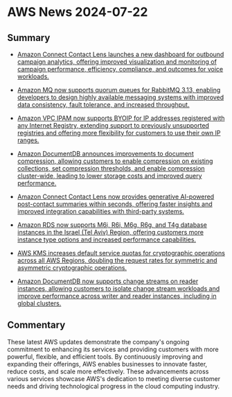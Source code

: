 # AWS News 2024-07-22

## Summary

- [Amazon Connect Contact Lens launches a new dashboard for outbound campaign analytics, offering improved visualization and monitoring of campaign performance, efficiency, compliance, and outcomes for voice workloads.](https://aws.amazon.com/about-aws/whats-new/2024/07/amazon-connect-contact-lens-dashboard-outbound-campaign-analytics)

- [Amazon MQ now supports quorum queues for RabbitMQ 3.13, enabling developers to design highly available messaging systems with improved data consistency, fault tolerance, and increased throughput.](https://aws.amazon.com/about-aws/whats-new/2024/07/amazon-mq-quorum-queues-rabbitmq-3-13/)

- [Amazon VPC IPAM now supports BYOIP for IP addresses registered with any Internet Registry, extending support to previously unsupported registries and offering more flexibility for customers to use their own IP ranges.](https://aws.amazon.com/about-aws/whats-new/2024/07/amazon-vpc-ipam-byoip-ips-registered-internet-registry/)

- [Amazon DocumentDB announces improvements to document compression, allowing customers to enable compression on existing collections, set compression thresholds, and enable compression cluster-wide, leading to lower storage costs and improved query performance.](https://aws.amazon.com/about-aws/whats-new/2024/07/amazon-documentdb-improvements-document-compression/)

- [Amazon Connect Contact Lens now provides generative AI-powered post-contact summaries within seconds, offering faster insights and improved integration capabilities with third-party systems.](https://aws.amazon.com/about-aws/whats-new/2024/07/amazon-connect-contact-lens-ai-powered-summaries/)

- [Amazon RDS now supports M6i, R6i, M6g, R6g, and T4g database instances in the Israel (Tel Aviv) Region, offering customers more instance type options and increased performance capabilities.](https://aws.amazon.com/about-aws/whats-new/2024/07/amazon-rds-m6i-r6i-m6g-r6g-t4g-instances-israel/)

- [AWS KMS increases default service quotas for cryptographic operations across all AWS Regions, doubling the request rates for symmetric and asymmetric cryptographic operations.](https://aws.amazon.com/about-aws/whats-new/2024/07/aws-kms-increases-default-service-quotas-cryptographic-operations)

- [Amazon DocumentDB now supports change streams on reader instances, allowing customers to isolate change stream workloads and improve performance across writer and reader instances, including in global clusters.](https://aws.amazon.com/about-aws/whats-new/2024/07/amazon-documentdb-change-streams-reader-instances/)

## Commentary

These latest AWS updates demonstrate the company's ongoing commitment to enhancing its services and providing customers with more powerful, flexible, and efficient tools. By continuously improving and expanding their offerings, AWS enables businesses to innovate faster, reduce costs, and scale more effectively. These advancements across various services showcase AWS's dedication to meeting diverse customer needs and driving technological progress in the cloud computing industry.